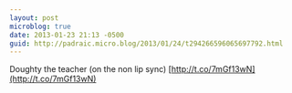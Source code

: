 ```yaml
---
layout: post
microblog: true
date: 2013-01-23 21:13 -0500
guid: http://padraic.micro.blog/2013/01/24/t294266596065697792.html
---
```

Doughty the teacher (on the non lip sync) [http://t.co/7mGf13wN](http://t.co/7mGf13wN)
